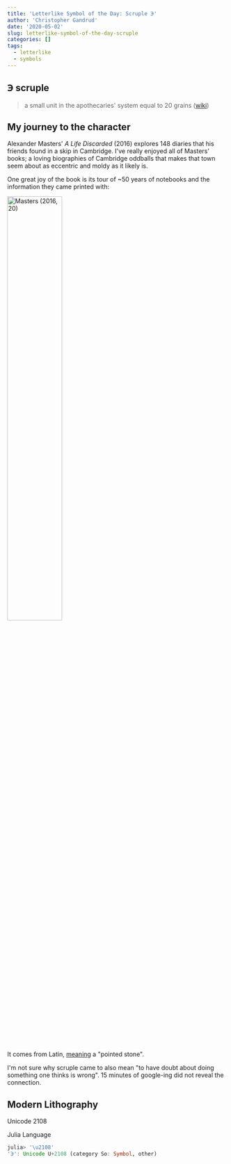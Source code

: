 ```yaml
---
title: 'Letterlike Symbol of the Day: Scruple ℈'
author: 'Christopher Gandrud'
date: '2020-05-02'
slug: letterlike-symbol-of-the-day-scruple
categories: []
tags:
  - letterlike
  - symbols
---
```


## ℈ scruple

> a small unit in the apothecaries' system equal to 20 grains ([wiki](https://en.wikipedia.org/wiki/Scruple_(unit)))

## My journey to the character

Alexander Masters' *A Life Discarded* (2016) explores 148 diaries that his friends found in a skip in Cambridge. I've really enjoyed all of Masters' books; a loving biographies of Cambridge oddballs that makes that town seem about as eccentric and moldy as it likely is. 

One great joy of the book is its tour of ~50 years of notebooks and the information they came printed with:

<img src="/post/2020-05-02-letterlike-symbol-of-the-day-scruple.en_files/masters-p20.jpg" alt="Masters (2016, 20)" width="50%"/>

It comes from Latin, [meaning](https://en.wiktionary.org/wiki/scruple) a "pointed stone". 

I'm not sure why scruple came to also mean "to have doubt about doing something one thinks is wrong". 15 minutes of google-ing did not reveal the connection.

## Modern Lithography 

Unicode 2108

Julia Language

```julia
julia> '\u2108'
'℈': Unicode U+2108 (category So: Symbol, other)
```